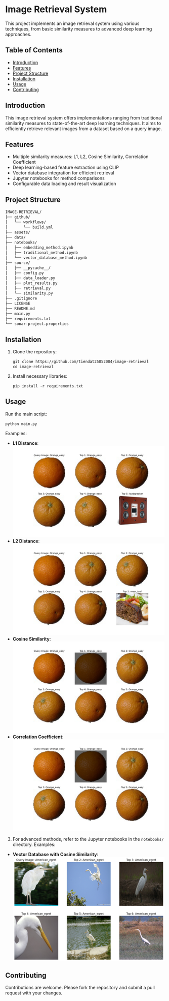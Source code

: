 # Image Retrieval System

This project implements an image retrieval system using various techniques, from basic similarity measures to advanced deep learning approaches.

## Table of Contents
- [Introduction](#introduction)
- [Features](#features)
- [Project Structure](#project-structure)
- [Installation](#installation)
- [Usage](#usage)
- [Contributing](#contributing)

## Introduction

This image retrieval system offers implementations ranging from traditional similarity measures to state-of-the-art deep learning techniques. It aims to efficiently retrieve relevant images from a dataset based on a query image.

## Features

- Multiple similarity measures: L1, L2, Cosine Similarity, Correlation Coefficient
- Deep learning-based feature extraction using CLIP
- Vector database integration for efficient retrieval
- Jupyter notebooks for method comparisons
- Configurable data loading and result visualization

## Project Structure

```
IMAGE-RETRIEVAL/
├── github/
│   └── workflows/
│       └── build.yml
├── assets/
├── data/
├── notebooks/
│   ├── embedding_method.ipynb
│   ├── traditional_method.ipynb
│   └── vector_database_method.ipynb
├── source/
│   ├── __pycache__/
│   ├── config.py
│   ├── data_loader.py
│   ├── plot_results.py
│   ├── retrieval.py
│   └── similarity.py
├── .gitignore
├── LICENSE
├── README.md
├── main.py
├── requirements.txt
└── sonar-project.properties
```

## Installation

1. Clone the repository:
   ```
   git clone https://github.com/tiendat25052004/image-retrieval
   cd image-retrieval
   ```

2. Install necessary libraries:
   ```
   pip install -r requirements.txt
   ```

## Usage

Run the main script:
   ```
   python main.py
   ```
   Examples:
- **L1 Distance**:
![alt text](assets/demo_images/Orange_easy_l1_result.png)
- **L2 Distance**:
![alt text](assets/demo_images/Orange_easy_l2_result.png)
- **Cosine Similarity**:
![alt text](assets/demo_images/Orange_easy_cosine_similarity_result.png)
- **Correlation Coefficient**:
![alt text](assets/demo_images/Orange_easy_correlation_coefficient_result.png)
3. For advanced methods, refer to the Jupyter notebooks in the `notebooks/` directory.
   Examples:
- **Vector Database with Cosine Similarity**:
![alt text](assets/demo_images/CLIP.png)
## Contributing

Contributions are welcome. Please fork the repository and submit a pull request with your changes.
